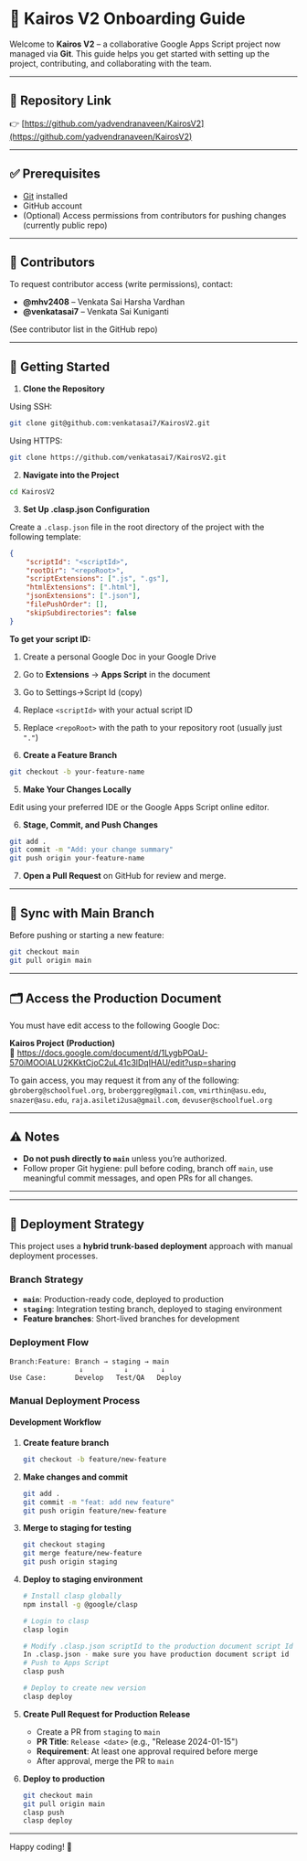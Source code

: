 
# 🚀 Kairos V2 Onboarding Guide

Welcome to **Kairos V2** – a collaborative Google Apps Script project now managed via **Git**. This guide helps you get started with setting up the project, contributing, and collaborating with the team.

---

## 📂 Repository Link

👉 [https://github.com/yadvendranaveen/KairosV2](https://github.com/yadvendranaveen/KairosV2)

---

## ✅ Prerequisites

- [Git](https://git-scm.com/downloads) installed
- GitHub account
- (Optional) Access permissions from contributors for pushing changes (currently public repo)

---

## 👥 Contributors

To request contributor access (write permissions), contact:

- **@mhv2408** – Venkata Sai Harsha Vardhan  
- **@venkatasai7** – Venkata Sai Kuniganti

(See contributor list in the GitHub repo)

---

## 🧭 Getting Started

1. **Clone the Repository**

Using SSH:
```bash
git clone git@github.com:venkatasai7/KairosV2.git
```

Using HTTPS:
```bash
git clone https://github.com/venkatasai7/KairosV2.git
```

2. **Navigate into the Project**
```bash
cd KairosV2
```

3. **Set Up .clasp.json Configuration**

Create a `.clasp.json` file in the root directory of the project with the following template:

```json
{
    "scriptId": "<scriptId>",
    "rootDir": "<repoRoot>",
    "scriptExtensions": [".js", ".gs"],
    "htmlExtensions": [".html"],
    "jsonExtensions": [".json"],
    "filePushOrder": [],
    "skipSubdirectories": false
}
```

**To get your script ID:**
1. Create a personal Google Doc in your Google Drive
2. Go to **Extensions** → **Apps Script** in the document
3. Go to Settings->Script Id (copy)
4. Replace `<scriptId>` with your actual script ID
5. Replace `<repoRoot>` with the path to your repository root (usually just `"."`)

4. **Create a Feature Branch**
```bash
git checkout -b your-feature-name
```

5. **Make Your Changes Locally**

Edit using your preferred IDE or the Google Apps Script online editor.

6. **Stage, Commit, and Push Changes**
```bash
git add .
git commit -m "Add: your change summary"
git push origin your-feature-name
```

7. **Open a Pull Request** on GitHub for review and merge.

---

## 🔄 Sync with Main Branch

Before pushing or starting a new feature:
```bash
git checkout main
git pull origin main
```

---

## 🗂️ Access the Production Document

You must have edit access to the following Google Doc:

**Kairos Project (Production)**  
🔗 https://docs.google.com/document/d/1LygbPOaU-570iMOOlALU2KKktCjoC2uL41c3lDqIHAU/edit?usp=sharing

To gain access, you may request it from any of the following:  
`gbroberg@schoolfuel.org`, `broberggreg@gmail.com`, `vmirthin@asu.edu`, `snazer@asu.edu`, `raja.asileti2usa@gmail.com`, `devuser@schoolfuel.org`

---

## ⚠️ Notes

- **Do not push directly to `main`** unless you’re authorized.
- Follow proper Git hygiene: pull before coding, branch off `main`, use meaningful commit messages, and open PRs for all changes.

---

---

## 🚀 Deployment Strategy

This project uses a **hybrid trunk-based deployment** approach with manual deployment processes.

### **Branch Strategy**
- **`main`**: Production-ready code, deployed to production
- **`staging`**: Integration testing branch, deployed to staging environment
- **Feature branches**: Short-lived branches for development

### **Deployment Flow**
```
Branch:Feature: Branch → staging → main 
                 ↓          ↓        ↓     
Use Case:       Develop   Test/QA   Deploy  
```

### **Manual Deployment Process**

#### **Development Workflow**
1. **Create feature branch**
   ```bash
   git checkout -b feature/new-feature
   ```

2. **Make changes and commit**
   ```bash
   git add .
   git commit -m "feat: add new feature"
   git push origin feature/new-feature
   ```

3. **Merge to staging for testing**
   ```bash
   git checkout staging
   git merge feature/new-feature
   git push origin staging
   ```

4. **Deploy to staging environment**
   ```bash
   # Install clasp globally
   npm install -g @google/clasp
   
   # Login to clasp
   clasp login
   
   # Modify .clasp.json scriptId to the production document script Id
   In .clasp.json - make sure you have production document script id
   # Push to Apps Script
   clasp push
   
   # Deploy to create new version
   clasp deploy
   ```

5. **Create Pull Request for Production Release**
   - Create a PR from `staging` to `main`
   - **PR Title**: `Release <date>` (e.g., "Release 2024-01-15")
   - **Requirement**: At least one approval required before merge
   - After approval, merge the PR to `main`

6. **Deploy to production**
   ```bash
   git checkout main
   git pull origin main
   clasp push
   clasp deploy
   ```
---

Happy coding! 🎉
